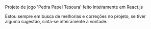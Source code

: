 Projeto de jogo 'Pedra Papel Tesoura' feito inteiramente em React.js

Estou sempre em busca de melhorias e correções no projeto, se tiver alguma sugestão, sinta-se inteiramente a vontade.
